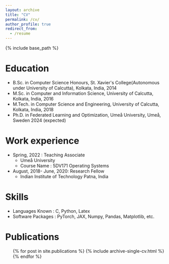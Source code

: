 ```yaml
---
layout: archive
title: "CV"
permalink: /cv/
author_profile: true
redirect_from:
  - /resume
---
```


{% include base_path %}

Education
======
* B.Sc. in Computer Science Honours, St. Xavier's College(Autonomous under University of Calcutta), Kolkata, India, 2014
* M.Sc. in Computer and Information Science, University of Calcutta, Kolkata, India, 2016
* M.Tech. in Computer Science and Engineering, University of Calcutta, Kolkata, India, 2018
* Ph.D. in Federated Learning and Optimization, Umeå University, Umeå, Sweden 2024 (expected)

Work experience
======
* Spring, 2022 : Teaching Associate
  * Umeå University
  * Course Name : 5DV171 Operating Systems
* August, 2018- June, 2020: Research Fellow
  * Indian Institute of Technology Patna, India


  
Skills
======
* Languages Known : C, Python, Latex
* Software Packages : PyTorch, JAX, Numpy, Pandas, Matplotlib, etc.

Publications
======
  <ul>{% for post in site.publications %}
    {% include archive-single-cv.html %}
  {% endfor %}</ul>
  

